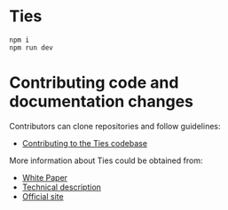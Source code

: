 # Ties

```
npm i
npm run dev
```

# Contributing code and documentation changes

Contributors can clone repositories and follow guidelines:
* [Contributing to the Ties codebase](https://github.com/TiesNetwork/ties-client/blob/latest/CONTRIBUTING.md)

More information about Ties could be obtained from:
* [White Paper](https://cdn.ties.network/white-paper-eng.pdf)
* [Technical description](https://docs.google.com/document/d/1UwaaUgunnrFpL6jetA_DdNLQsbbqBx1HLcln07kLrUw)
* [Official site](https://ties.network/platform)